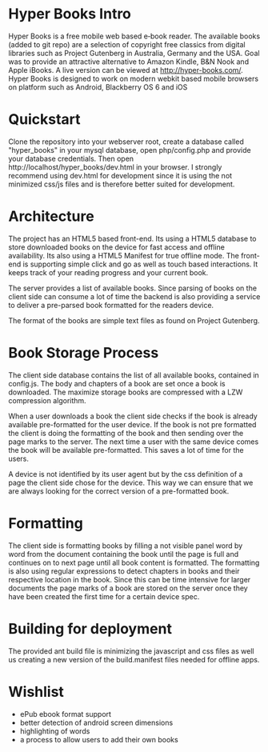 # Hyper Books Intro

Hyper Books is a free mobile web based e‑book reader. The  available books (added to git repo) are a selection of copyright free classics from digital libraries such as Project Gutenberg in Australia, Germany and the USA. Goal was to provide an attractive alternative to Amazon Kindle, B&N Nook and Apple iBooks. A live version can be viewed at http://hyper-books.com/. Hyper Books is designed to work on modern webkit based mobile browsers on platform such as Android, Blackberry OS 6 and iOS 

# Quickstart

Clone the repository into your webserver root, create a database called "hyper_books" in your mysql database, open php/config.php and provide your database credentials. Then open http://localhost/hyper_books/dev.html in your browser. I strongly recommend using dev.html for development since it is using the not minimized css/js files and is therefore better suited for development. 

# Architecture

The project has an HTML5 based front-end. Its using a HTML5 database to store downloaded books on the device for fast access and offline availability. Its also using a HTML5 Manifest for true offline mode. The front-end is supporting simple click and go as well as touch based interactions. It keeps track of your reading progress and your current book. 

The server provides a list of available books. Since parsing of books on the client side can consume a lot of time the backend is also providing a service to deliver a pre-parsed book formatted for the readers device. 

The format of the books are simple text files as found on Project Gutenberg.


# Book Storage Process

The client side database contains the list of all available books, contained in config.js. The body and chapters of a book are set once a book is downloaded. The maximize storage books are compressed with a LZW compression algorithm. 

When a user downloads a book the client side checks if the book is already available pre-formatted for the user device. If the book is not pre formatted the client is doing the formatting of the book and then sending over the page marks to the server. The next time a user with the same device comes the book will be available pre-formatted. This saves a lot of time for the users. 

A device is not identified by its user agent but by the css definition of a page the client side chose for the device. This way we can ensure that we are always looking for the correct version of a pre-formatted book.

# Formatting

The client side is formatting books by filling a not visible panel word by word from the document containing the book until the page is full and continues on to next page until all book content is formatted. The formatting is also using regular expressions to detect chapters in books and their respective location in the book. Since this can be time intensive for larger documents the page marks of a book are stored on the server once they have been created the first time for a certain device spec.

# Building for deployment

The provided ant build file is minimizing the javascript and css files as well us creating a new version of the build.manifest files needed for offline apps.

# Wishlist

* ePub ebook format support
* better detection of android screen dimensions
* highlighting of words
* a process to allow users to add their own books


